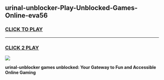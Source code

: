 
## urinal-unblocker-Play-Unblocked-Games-Online-eva56
<h3>
<a href="https://premium76.site?title=urinal-unblocker&ref=25A">CLICK TO PLAY</a></h3>
<hr>

<h3>
<a href="https://premium76.site?title=urinal-unblocker&ref=25A">CLICK 2 PLAY</a>
  
</h3>

<a href="https://premium76.site?title=urinal-unblocker&ref=25A"><img src="https://clearcache.store/games.png"></a>


**urinal-unblocker games unblocked: Your Gateway to Fun and Accessible Online Gaming**
